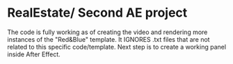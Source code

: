 # RealEstate/ Second AE project

The code is fully working as of creating the video and rendering more instances of the "Red&Blue" template.
It IGNORES .txt files that are not related to this specific code/template.
Next step is to create a working panel inside After Effect.
